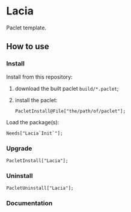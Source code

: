 # Lacia

Paclet template.

## How to use

### Install

Install from this repository:

1. download the built paclet `build/*.paclet`;

2. install the paclet:

    ``` 
    PacletInstall@File["the/path/of/paclet"];
    ```

Load the package(s):

``` 
Needs["Lacia`Init`"];
```

### Upgrade

```
PacletInstall["Lacia"];
```

### Uninstall

```
PacletUninstall["Lacia"];
```

### Documentation
